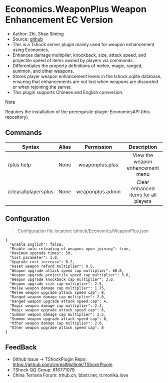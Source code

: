 # Economics.WeaponPlus Weapon Enhancement EC Version

- Author: Zhi, Shao Siming  
- Source: [github](https://github.com/skywhale-zhi/WeaponPlusCostCoin)
- This is a Tshock server plugin mainly used for weapon enhancement using Economics.
- Enhances damage multiplier, knockback, size, attack speed, and projectile speed of items owned by players via commands.
- Differentiates the property definitions of melee, magic, ranged, summon, and other weapons.
- Stores player weapon enhancement levels in the tshock.sqlite database, ensuring that enhancements are not lost when weapons are discarded or when rejoining the server.
- This plugin supports Chinese and English conversion.

> [!NOTE]  
> Requires the installation of the prerequisite plugin: EconomicsAPI (this repository)

## Commands

| Syntax               | Alias |    Permission    |             Description              |
|----------------------|:-----:|:----------------:|:------------------------------------:|
| /plus help           | None  | weaponplus.plus  |   View the weapon enhancement menu   |
| /clearallplayersplus | None  | weaponplus.admin | Clear enhanced items for all players |

## Configuration
> Configuration file location: tshock/Economics/WeaponPlus.json
```
{
  "Enable English": false,
  "Enable auto reloading of weapons upon joining": true,
  "Maximum upgrade times": 50,
  "Cost parameter": 1.0,
  "Upgrade cost increase": 0.2,
  "Reset weapon refund multiplier": 0.5,
  "Weapon upgrade attack speed cap multiplier": 60.0,
  "Weapon upgrade projectile speed cap multiplier": 3.0,
  "Weapon upgrade knockback cap multiplier": 3.0,
  "Weapon upgrade size cap multiplier": 2.5,
  "Melee weapon damage cap multiplier": 1.75,
  "Melee weapon upgrade attack speed cap": 8,
  "Ranged weapon damage cap multiplier": 2.0,
  "Ranged weapon upgrade attack speed cap": 4,
  "Magic weapon damage cap multiplier": 2.3,
  "Magic weapon upgrade attack speed cap": 6,
  "Summon weapon damage cap multiplier": 2.5,
  "Summon weapon upgrade attack speed cap": 8,
  "Other weapon damage cap multiplier": 2.0,
  "Other weapon upgrade attack speed cap": 8
}
```

## FeedBack
- Github Issue -> TShockPlugin Repo: https://github.com/UnrealMultiple/TShockPlugin
- TShock QQ Group: 816771079
- China Terraria Forum: trhub.cn, bbstr.net, tr.monika.love